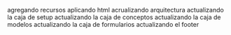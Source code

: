 agregando recursos
aplicando html
acrualizando arquitectura
actualizando la caja de setup
actualizando la caja de conceptos
actualizando la caja de modelos
actualizando la caja de formularios
actualizando el footer